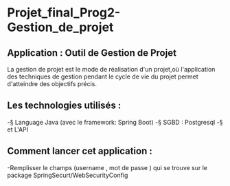 # Projet_final_Prog2-Gestion_de_projet


## Application : Outil de Gestion de Projet 

La gestion de projet est le mode de réalisation d'un projet,où l'application des techniques de gestion pendant le cycle de vie du projet permet d'atteindre des objectifs précis.


## Les technologies utilisés : 

-§ Language Java (avec le framework: Spring Boot)
-§ SGBD : Postgresql
-§ et L'API

## Comment lancer cet application : 

-Remplisser le champs (username , mot de passe ) qui se trouve sur le package SpringSecurt/WebSecurityConfig
